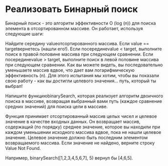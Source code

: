 # Реализовать Бинарный поиск
Бинарный поиск - это алгоритм эффективности O (log (n)) для поиска элемента в отсортированном массиве. Он работает, используя следующие шаги:

Найдите середину valueотсортированного массива. Если value == targetвернетесь (нашли его!).
Если посерединеvalue < target, выполните поиск в правой половине массива при следующем сравнении.
Если посерединеvalue > target, выполните поиск в левой половине массива при следующем сравнении.
Как вы можете видеть, вы последовательно уменьшаете массив вдвое, что дает вам логарифмическую эффективность (n). Для этого испытания мы хотим, чтобы вы показали свою работу - как вы достигли целевого значения... путь, который ты выбрал!

Напишите функциюbinarySearch, которая реализует алгоритм двоичного поиска в массиве, возвращая выбранный вами путь (каждое сравнение средних значений) для поиска цели в массиве.

Функция принимает отсортированный массив целых чисел и целевое значение в качестве входных данных. Он возвращает массив, содержащий (по порядку) среднее значение, которое вы находили при каждом уменьшении исходного массива вдвое, пока не нашли целевое значение. Целевое значение должно быть последним элементом возвращаемого массива. Если значение не найдено, верните строку Value Not Found.

Например, binarySearch([1,2,3,4,5,6,7], 5) вернул бы [4,6,5].